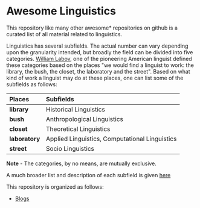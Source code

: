 Awesome Linguistics
===================
This repository like many other awesome* repositories on github
is a curated list of all material related to linguistics.

Linguistics has several subfields. The actual number can vary 
depending upon the granularity intended, but broadly the field can
be divided into five categories. [William Labov](http://en.wikipedia.org/wiki/William_Labov), one of the pioneering
American linguist defined these categories based on the places "we 
would find a linguist to work: the library, the bush, the closet, the
laboratory and the street". Based on what kind of work a linguist
may do at these places, one can list some of the subfields as follows:

|Places           | Subfields                                                       |
|:----------------|:----------------------------------------------------------------|
|**library**      |Historical Linguistics                                           |
|**bush**         |Anthropological Linguistics                                      |
|**closet**       |Theoretical Linguistics                                          |
|**laboratory**   |Applied Linguistics, Computational Linguistics                   |
|**street**       |Socio Linguistics                                                |


**Note** - The categories, by no means, are mutually exclusive.

A much broader list and description of each subfield is given [here](https://linguistlist.org/LL/LingSubfields.cfm)

This repository is organized as follows:

* [Blogs](Blogs.md)

